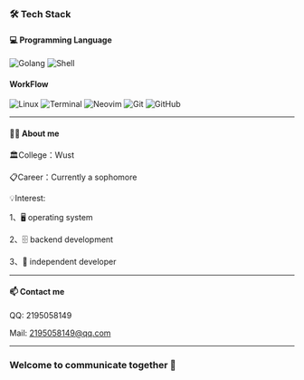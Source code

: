 
### 🛠 Tech Stack

#### 💻 Programming Language

![Golang](https://img.shields.io/badge/-Go-00ADD8?style=flat&logo=go&logoColor=white)
![Shell](https://img.shields.io/badge/-Shell-4EAA25?style=flat&logo=gnu-bash&logoColor=white)


#### WorkFlow

![Linux](https://img.shields.io/badge/-Linux-FCC624?style=flat&logo=linux&logoColor=black)
![Terminal](https://img.shields.io/badge/Terminal-%23121011.svg?style=for-the-badge&logo=gnu-bash&logoColor=white)
![Neovim](https://img.shields.io/badge/NeoVim-%2357A143.svg?&style=for-the-badge&logo=neovim&logoColor=white)
![Git](https://img.shields.io/badge/Git-%23F05033.svg?style=for-the-badge&logo=git&logoColor=white)
![GitHub](https://img.shields.io/badge/GitHub-%23121011.svg?style=for-the-badge&logo=github&logoColor=white)

---

#### 👨‍💻 About me

🏛️College：Wust

📋Career：Currently a sophomore

💡Interest: 

1、🖥️ operating system

2、🗄️ backend development

3、🚀 independent developer

---

#### 📫 Contact me

QQ: 2195058149

Mail: 2195058149@qq.com

---

### Welcome to communicate together 🎉

